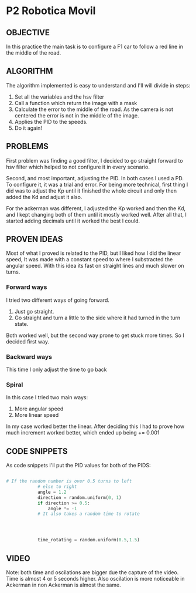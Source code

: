 # P2 Robotica Movil

## OBJECTIVE

In this practice the main task is to configure a F1 car to follow a red line in the middle of the road.

## ALGORITHM

The algorithm implemented is easy to understand and I'll will divide in steps:

1. Set all the variables and the hsv filter
2. Call a function which return the image with a mask
3. Calculate the error to the middle of the road. As the camera is not centered the error is not in the middle of the image.
4. Applies the PID to the speeds.
5. Do it again!

## PROBLEMS

First problem was finding a good filter, I decided to go straight forward to hsv filter which helped to not configure it in every scenario.

Second, and most important, adjusting the PID. In both cases I used a PD. To configure it, it was a trial and error. For being more technical, first thing I did was to adjust the Kp until it finished the whole circuit and only then added the Kd and adjust it also.

For the ackerman was different, I adjusted the Kp worked and then the Kd, and I kept changing both of them until it mostly worked well. After all that, I started adding decimals until it worked the best I could.

## PROVEN IDEAS

Most of what I proved is related to the PID, but I liked how I did the linear speed, It was made with a constant speed to where I substracted the angular speed. With this idea its fast on straight lines and much slower on turns.

### Forward ways

I tried two different ways of going forward.
1. Just go straight.
2. Go straight and turn a little to the side where it had turned in the turn state.

Both worked well, but the second way prone to get stuck more times. So I decided first way.

### Backward ways

This time I only adjust the time to go back

### Spiral 

In this case I tried two main ways:

1. More angular speed
2. More linear speed

In my case worked better the linear. After deciding this I had to prove how much increment worked better, which ended up being += 0.001

## CODE SNIPPETS

As code snippets I'll put the PID values for both of the PIDS:

```python

# If the random number is over 0.5 turns to left
            # else to right
            angle = 1.2
            direction = random.uniform(0, 1)
            if direction >= 0.5:
                angle *= -1
            # It also takes a random time to rotate




            time_rotating = random.uniform(0.5,1.5)

```

## VIDEO

Note: both time and oscilations are bigger due the capture of the video. Time is almost 4 or 5 seconds higher. Also oscilation is more noticeable in Ackerman in non Ackerman is almost the same.
